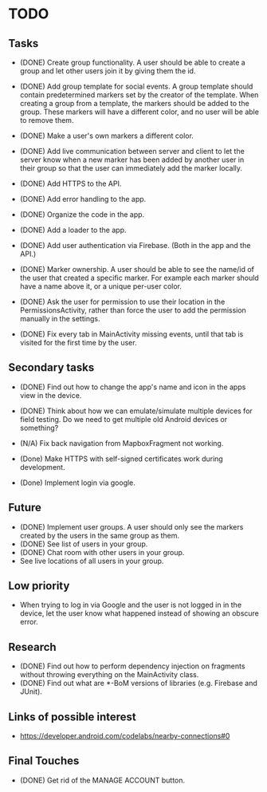 # TODO

## Tasks

- (DONE) Create group functionality. A user should be able to create a group and let other users join it by
  giving them the id.
- (DONE) Add group template for social events. A group template should contain predetermined markers set by
  the creator of the template. When creating a group from a template, the markers should be added
  to the group. These markers will have a different color, and no user will be able to remove them.

- (DONE) Make a user's own markers a different color.
- (DONE) Add live communication between server and client to let the server know when a new marker
  has been
  added by another user in their group so that the user can immediately add the marker locally.
- (DONE) Add HTTPS to the API.
- (DONE) Add error handling to the app.
- (DONE) Organize the code in the app.
- (DONE) Add a loader to the app.
- (DONE) Add user authentication via Firebase. (Both in the app and the API.)
- (DONE) Marker ownership. A user should be able to see the name/id of the user that
  created a specific marker. For example each marker should have a name above it, or a unique
  per-user color.
- (DONE) Ask the user for permission to use their location in the PermissionsActivity, rather than
  force the user to add the permission manually in the settings.
- (DONE) Fix every tab in MainActivity missing events, until that tab is visited for the first time
  by the user.

## Secondary tasks

- (DONE) Find out how to change the app's name and icon in the apps view in the device.
- (DONE) Think about how we can emulate/simulate multiple devices for field testing. Do we need to get
  multiple old Android devices or something?

- (N/A) Fix back navigation from MapboxFragment not working.
- (Done) Make HTTPS with self-signed certificates work during development.
- (Done) Implement login via google.

## Future

- (DONE) Implement user groups. A user should only see the markers created by the users in the same
  group
  as them.
- (DONE) See list of users in your group.
- (DONE) Chat room with other users in your group.
- See live locations of all users in your group.

## Low priority

- When trying to log in via Google and the user is not logged in in the device, let the user know
  what happened instead of showing an obscure error.

## Research

- (DONE) Find out how to perform dependency injection on fragments without throwing everything on
  the MainActivity class.
- (DONE) Find out what are *-BoM versions of libraries (e.g. Firebase and JUnit).

## Links of possible interest

- https://developer.android.com/codelabs/nearby-connections#0

## Final Touches

- (DONE) Get rid of the MANAGE ACCOUNT button.
